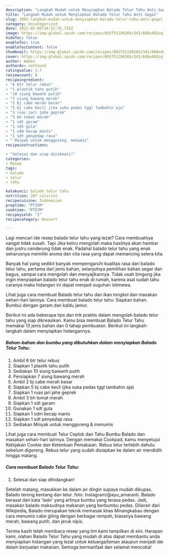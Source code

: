 ```yaml
---
description: "Langkah Mudah untuk Menyiapkan Balado Telur Tahu Anti Gagal"
title: "Langkah Mudah untuk Menyiapkan Balado Telur Tahu Anti Gagal"
slug: 1092-langkah-mudah-untuk-menyiapkan-balado-telur-tahu-anti-gagal
category: Uncategorized
date: 2022-05-05T16:52:55.732Z
image: https://img-global.cpcdn.com/recipes/092f51199265c3d1/680x482cq70/balado-telur-tahu-foto-resep-utama.jpg
hideToc: false
enableToc: true
enableTocContent: false
thumbnail: https://img-global.cpcdn.com/recipes/092f51199265c3d1/680x482cq70/balado-telur-tahu-foto-resep-utama.jpg
cover: https://img-global.cpcdn.com/recipes/092f51199265c3d1/680x482cq70/balado-telur-tahu-foto-resep-utama.jpg
author: Admin
authorAv: notfound
ratingvalue: 3.7
reviewcount: 8
recipeingredient:
- "6 btr telur rebus"
- "1 plastik tahu putih"
- "10 siung bawanh putih"
- "7 siung bawang merah"
- "2 bj cabe merah besar"
- "5 bj cabe kecil jika suka pedas tggl tambahin aja"
- "1 ruas jari jahe geprek"
- "3 bh tomat merah"
- "1 sdt garam"
- "1 sdt gula"
- "1 sdm kecap manis"
- "1 sdt penyedap rasa"
- " Minyak untuk menggoreng  menumis"
recipeinstructions:

- "Selesai dan siap dinikmati!"
categories:
- Resep
tags:
- balado
- telur
- tahu

katakunci: balado telur tahu 
nutrition: 207 calories
recipecuisine: Indonesian
preptime: "PT25M"
cooktime: "PT57M"
recipeyield: "2"
recipecategory: Dessert

---
```



Lagi mencari ide resep balado telur tahu yang lezat? Cara membuatnya sangat tidak susah. Tapi Jika keliru mengolah maka hasilnya akan hambar dan justru cenderung tidak enak. Padahal balado telur tahu yang enak seharusnya memiliki aroma dan cita rasa yang dapat memancing selera kita.


Banyak hal yang sedikit banyak mempengaruhi kualitas rasa dari balado telur tahu, pertama dari jenis bahan, selanjutnya pemilihan bahan segar dan bagus, sampai cara mengolah dan menyajikannya. Tidak usah bingung jika ingin menyiapkan balado telur tahu enak di rumah, karena asal sudah tahu caranya maka hidangan ini dapat menjadi suguhan istimewa.

Lihat juga cara membuat Balado telur tahu dan ikan tongkol dan masakan sehari-hari lainnya. Cara membuat balado telur tahu: Siapkan bahan. Bumbui dengan garam dan kaldu jamur.


Berikut ini ada beberapa tips dan trik praktis dalam mengolah balado telur tahu yang siap dikreasikan. Kamu bisa membuat Balado Telur Tahu memakai 13 jenis bahan dan 0 tahap pembuatan. Berikut ini langkah-langkah dalam menyiapkan hidangannya.

<!--inarticleads1-->

##### Bahan-bahan dan bumbu yang dibutuhkan dalam menyiapkan Balado Telur Tahu:

1. Ambil 6 btr telur rebus
1. Siapkan 1 plastik tahu putih
1. Sediakan 10 siung bawanh putih
1. Persiapkan 7 siung bawang merah
1. Ambil 2 bj cabe merah besar
1. Siapkan 5 bj cabe kecil (jika suka pedas tggl tambahin aja)
1. Siapkan 1 ruas jari jahe geprek
1. Ambil 3 bh tomat merah
1. Siapkan 1 sdt garam
1. Gunakan 1 sdt gula
1. Siapkan 1 sdm kecap manis
1. Siapkan 1 sdt penyedap rasa
1. Sediakan  Minyak untuk menggoreng &amp; menumis


Lihat juga cara membuat Telur Ceplok dan Tahu Bumbu Balado dan masakan sehari-hari lainnya. Dengan memakai Cookpad, kamu menyetujui Kebijakan Cookie dan Ketentuan Pemakaian. Rebus telur terlebih dahulu sebelum digoreng. Rebus telur yang sudah disiapkan ke dalam air mendidih hingga matang. 

<!--inarticleads2-->

##### Cara membuat Balado Telur Tahu:


1. Selesai dan siap dihidangkan!

Setelah matang, masukkan ke dalam air dingin supaya mudah dikupas. Balado terong kentang dan telur. foto: Instagram/@ayu_amaranti. Balado berasal dari kata &#39;lado&#39; yang artinya bumbu yang terasa pedas. Jadi, masakan balado maksudnya makanan yang berbumbu pedas. Dilansir dari Wikipedia, Balado merupakan teknik memasak khas Minangkabau dengan cara menumis cabe giling dengan berbagai rempah, biasanya bawang merah, bawang putih, dan jeruk nipis. 

Terima kasih telah membaca resep yang tim kami tampilkan di sini. Harapan kami, olahan Balado Telur Tahu yang mudah di atas dapat membantu anda menyiapkan hidangan yang lezat untuk keluarga/teman ataupun menjadi ide dalam berjualan makanan. Semoga bermanfaat dan selamat mencoba!
